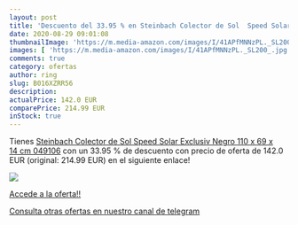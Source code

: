 ```yaml
---
layout: post
title: 'Descuento del 33.95 % en Steinbach Colector de Sol  Speed Solar E'
date: 2020-08-29 09:01:08
thumbnailImage: 'https://m.media-amazon.com/images/I/41APfMNNzPL._SL200_.jpg'
images: [ 'https://m.media-amazon.com/images/I/41APfMNNzPL._SL200_.jpg' ]
comments: true
category: ofertas
author: ring
slug: B016XZRR56
description:
actualPrice: 142.0 EUR
comparePrice: 214.99 EUR
inStock: true
---
```


Tienes [Steinbach Colector de Sol  Speed Solar Exclusiv  Negro  110 x 69 x 14 cm  049106](https://www.amazon.com/dp/B016XZRR56/?tag=redken08-20) con un 33.95 % de descuento con precio de oferta de 142.0 EUR (original: 214.99 EUR) en el siguiente enlace!

[![](https://m.media-amazon.com/images/I/41APfMNNzPL._SL200_.jpg)](https://www.amazon.com/dp/B016XZRR56/?tag=redken08-20)

[Accede a la oferta!!](https://www.amazon.com/dp/B016XZRR56/?tag=redken08-20)

[Consulta otras ofertas en nuestro canal de telegram](https://t.me/s/ofertas25)
